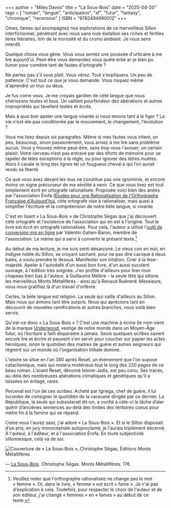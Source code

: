 +++
author = "Miles Davos"
title = "La Sous-Bois"
date = "2025-04-20"
tags = [
    "roman", "langue", "anticipation", "sf", "futur", "fantasy", "chronique", "recension"
]
ISBN = "9782494990012"
+++

Omes, fames qui acompagnez nos explorations de ce merveilleus Sillon interfictionnel, pénétrant avec nous sans nule ésitation ses riches et fertiles tères litéraires, loin de la morosité et du cromo ambiant. Je vous sens interdit.

Quelque chose vous gêne. Vous vous sentez une poussée d'urticaire à me lire aujourd'ui. Peut-être vous demandez vous quèle erbe ai-je bien pu fumer pour comètre tant de fautes d'ortografe ?

Ne partez pas s'il vous plait. Vous vérez. Tout s'expliquera. Un peu de patience. C'est tout ce que je vous demande. Vous risquez même d'aprendre un truc ou deus.

Je fus come vous. Je me croyais gardien de cète langue que nous chérissons toutes et tous. Un vaillant pourfendeur des abérations et autres impropriétés qui tavellent textes et écrits.

Mais à quoi bon apeler une langue vivante si nous tenons tant à la figer ? La vie n'est-èle pas conditionée par le mouvement, le changement, l'évolution ?

Vous me lisez depuis six paragrafes. Même si mes fautes vous iritent, un peu, beaucoup, sinon passionément, vous arivez à me lire sans problème aucun. Vous y trouvez même peut-être, sans trop vous l'avouer, un certain plaisir. Votre cerveau n’est pas entravé par des éforts de mémoire pour se rapeler de tèles exceptions à la règle, ou pour ignorer des lètres muètes. Alors il cavale le long des lignes tel un fougueus cheval à qui l’on aurait rendu sa liberté.

Ce que vous avez devant les ieus ne constitue pas une ignominie, et encore moins un signe précurseur de ma sénilité à venir. Ce que vous lisez est tout simplement écrit en ortografe rationalisée. Proposée voici bien des anées par l'association Érofa ([Études pour une Rationalisation de l'Orthographe Française d'Aujourd'hui](https://www.erofa.org/qui-sommes-nous/), cète ortografe vise à rationaliser, mais aussi à simplifier l'écriture et la compréension de notre bèle langue, si vivante.

C'est en lisant « La Sous-Bois » de Christophe Ségas que j'ai découvert cète ortografe et l'existence de l'association qui en est à l'origine. Tout le livre est écrit en ortografe rationalisée. Pour cela, l'auteur a utilisé l'[outil de conversion mis en ligne](https://orthographe-rationnelle.info/) par Valentin Gatien-Baron, membre de l'association. Le même qui a servi à convertir le présent texte.[^1]

Au début de ma lecture, je me suis senti désarçoné. Le vieus con en moi, en indigne noble du Sillon, se croyant sachant, pour ne pas dire cacique à deus bales, a voulu prendre le dessus. Manifester son iritation. Crier à la lèse-majesté. Apeler à l'autodafé d'un aussi bon livre, d'un aussi suculent ouvrage, à l'édition très soignée. J'en profite d'ailleurs pour tirer mon chapeau bien bas à l'auteur, à Guillaume Mélère - la seule tête qui sillone les merveilleus Monts Métalifères - ainsi qu'à Renaud Buénerd. Messieurs, vous nous gratifiez là d'un travail d'orfèvre.

Certes, la bèle langue est religion. La seule qui vaille d'ailleurs au Sillon. Mais nous qui aimons tant être surpris. Nous qui aprécions tant en découvrir de nouvèles ramifications et autres branches, nous voilà bien servis.

Qu'est-ce donc « La Sous-Bois » ? C’est une machine à écrire (le nom vient de la marque [Underwood](https://fr.wikipedia.org/wiki/Underwood_(machine_%C3%A0_%C3%A9crire)), vestige de notre monde dans un Moyen-Âge futur, où l’écriture a failli disparaitre à jamais. Seuls quelques scribes savent encore lire et écrire et peuvent s'en servir pour coucher sur papier les actes héroïques, sinon le quotidien des maitres de guère et autres seigneurs qui règnent sur un monde où l'organisation tribale domine.

L'istoire se situe en l'an 380 après Reset, un évènement que l'on supose cataclismique, mais qui restera mistérieus tout le long des 220 pages de ce beau roman. L'avant Reset, dénomé Istoire-Jadis, est peu conu. Ses traces, au-delà des nombreuses abérations climatiques et génétiques qu'il a laissées en éritage, rares.

Perceval est l'un de ces scribes. Acheté par Igriega, chef de guère, il lui incombe de consigner le quotidien de la caravane dirigée par ce dernier. La République, la seule qui subsisterait dit-on, a confié à cèle-ci la tâche d’aler quérir d’anciènes semences au-delà des limites des téritoires conus pour mètre fin à la famine qui se répand.

Come vous l'aurez saisi, j'ai adoré « La Sous-Bois ». Et si le Sillon disposait d’un pris, en jury monocéphale autoproclamé, je l'aurais triplement décerné. À l'auteur, à l'éditeur, et à l'association Érofa. En toute subjectivité sillonnesque, cela va de soi.

![Couverture de « La Sous-Bois », Christophe Ségas, Éditions Monts Métallifères](/images/la-sous-bois.jpeg)

—
[La Sous-Bois](https://monts-metalliferes.com/la-sous-bois). Christophe Ségas. Monts Métallifères. 17€.

[^1]: Veuillez noter que l'orthographe rationalisée ne change pas le mot « femme ». Or, dans le livre, « femme » est écrit « fame ». Je n'ai pas d'explication à cela. Toutefois, pour respecter le choix de l'auteur et de son éditeur, j'ai changé « femmes » en « fames » au début de ce texte.
